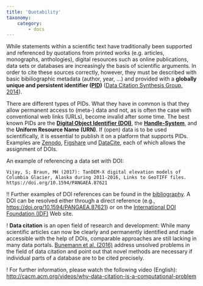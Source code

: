 ```yaml
---
title: 'Quotability'
taxonomy:
    category:
        - docs
---
```


<style>
  .language-text{
    white-space: pre-wrap;
  }
</style>

While statements within a scientific text have traditionally been supported and referenced by quotations from printed works (e.g. articles, monographs, anthologies), digital resources such as online publications, data sets or databases are increasingly the basis of scientific arguments. In order to cite these sources correctly, however, they must be described with basic bibiliographic metadata (author, year, ...) and provided with a **globally unique and persistent identifier ([PID](https://de.wikipedia.org/wiki/Persistent_Identifier))** ([Data Citation Synthesis Group, 2014](../../literatur#DCSG2014)).

There are different types of PIDs. What they have in common is that they allow permanent access to (meta-) data and not, as is often the case with conventional web links (URLs), become invalid after some time. The best known PIDs are the [**Digital Object Identifier (DOI)**](http://www.doi.org/), the [**Handle-System**](http://www.handle.net/), and the **Uniform Resource Name (URN)**. If (open) data is to be used scientifically, it is essential to publish it on a platform that supports PIDs. Examples are [Zenodo](https://zenodo.org/), [Figshare](https://figshare.com/) und [DataCite](https://www.datacite.org), each of which allows the assignment of DOIs.

An example of referencing a data set with DOI:
``` text
Vijay, S; Braun, MH (2017): TanDEM-X digital elevation models of Columbia Glacier, Alaska during 2011-2016, Links to GeoTIFF files. https://doi.org/10.1594/PANGAEA.87621
```
!! Further examples of DOI references can be found in the [bibliography](../../literatur). A DOI can be resolved either through a direct reference (e.g., https://doi.org/10.1594/PANGAEA.87621) or on the [International DOI Foundation (IDF)](https://www.doi.org/) Web site.

! **Data citation** is an open field of research and development: While many scientific articles can now be clearly and permanently identified and made accessible with the help of DOIs, comparable approaches are still lacking in many data portals. [Bunemann et al. (2016)](../../literatur#Buneman2016) address unsolved problems in the field of data citation and point out that novel methods are necessary if individual parts of a database are to be cited precisely.


! For further information, please watch the following video (English): http://cacm.acm.org/videos/why-data-citation-is-a-computational-problem




<!--


Artikels traditionell durch Belege (d.h. direkte / indirekte) Zitate aus der wissenschtlichen Literatur

Das wissenschaftliche Arbeiten mit Daten

- OpenAIRE
- FAIR Prinzipien
- Reproduzierbarkeit
- Wiederverwendbarkeit
- Transparenz
- Allein reicht nicht aus
- Research Compendia
- Daten Zitieren
-->
